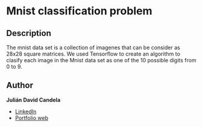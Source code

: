 # **Mnist classification problem**
## Description
The mnist data set is a collection of imagenes that can be consider as 28x28 square matrices. We used Tensorflow to create an algorithm to clasify each image in the Mnist data set as one of the 10 possible digits from 0 to 9.  
## Author
**Julián David Candela**
* [LinkedIn](https://sites.google.com/view/juliandavidcandela/about-me)
* [Portfolio web](https://sites.google.com/view/juliandavidcandela/about-me)
  
